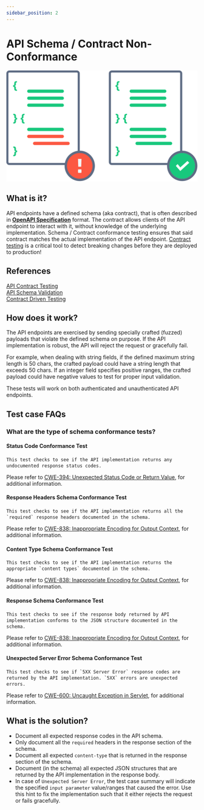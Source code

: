 ```yaml
---
sidebar_position: 2
---
```


# API Schema / Contract Non-Conformance
![Schema Conformance](../assets/Miscellaneous/schema-conformance.svg)

## What is it?
API endpoints have a defined schema (aka contract), that is often described in [**OpenAPI Specification**][1] format. The contract allows clients of the API endpoint to interact with it, without knowledge of the underlying implementation. Schema / Contract conformance testing ensures that said contract matches the actual implementation of the API endpoint. [Contract testing][contract-driven-testing] is a critical tool to detect breaking changes before they are deployed to production!

## References
[API Contract Testing](https://docs.pact.io/)  
[API Schema Validation](https://github.com/schemathesis/schemathesis/blob/master/README.rst)  
[Contract Driven Testing][contract-driven-testing]

## How does it work?
The API endpoints are exercised by sending specially crafted (fuzzed) payloads that violate the defined schema on purpose. If the API implementation is robust, the API will reject the request or gracefully fail.

For example, when dealing with string fields, if the defined maximum string length is 50 chars, the crafted payload could have a string length that exceeds 50 chars. If an integer field specifies positive ranges, the crafted payload could have negative values to test for proper input validation.

These tests will work on both authenticated and unauthenticated API endpoints.

## Test case FAQs
### What are the type of schema conformance tests?

#### Status Code Conformance Test
    This test checks to see if the API implementation returns any undocumented response status codes.

Please refer to [CWE-394: Unexpected Status Code or Return Value][CWE-394], for additional information.

#### Response Headers Schema Conformance Test
    This test checks to see if the API implementation returns all the `required` response headers documented in the schema.

Please refer to [CWE-838: Inappropriate Encoding for Output Context][CWE-838], for additional information.

#### Content Type Schema Conformance Test
    This test checks to see if the API implementation returns the appropriate `content types` documented in the schema.

Please refer to [CWE-838: Inappropriate Encoding for Output Context][CWE-838], for additional information.

#### Response Schema Conformance Test
    This test checks to see if the response body returned by API implementation conforms to the JSON structure documented in the schema.

Please refer to [CWE-838: Inappropriate Encoding for Output Context][CWE-838], for additional information.

#### Unexpected Server Error Schema Conformance Test
    This test checks to see if `5XX Server Error` response codes are returned by the API implementation. `5XX` errors are unexpected errors.

Please refer to [CWE-600: Uncaught Exception in Servlet][CWE:600], for additional information.


## What is the solution?
* Document all expected response codes in the API schema.
* Only document all the `required` headers in the response section of the schema.
* Document all expected `content-type` that is returned in the response section of the schema.
* Document (in the schema) all expected JSON structures that are returned by the API implementation in the response body.
* In case of `Unexpected Server Error`, the test case summary will indicate the specified `input parameter` value/ranges that caused the error. Use this hint to fix the implementation such that it either rejects the request or fails gracefully.

[1]: https://swagger.io/specification/
[contract-driven-testing]: https://www.ibm.com/garage/method/practices/code/contract-driven-testing/

[CWE-1215]: https://cwe.mitre.org/data/definitions/1215.html
[CWE:600]: https://cwe.mitre.org/data/definitions/600.html
[CWE-394]: https://cwe.mitre.org/data/definitions/394.html
[CWE-838]: https://cwe.mitre.org/data/definitions/838.html
